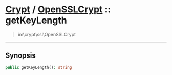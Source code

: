 # [Crypt](crypt.md) / [OpenSSLCrypt](crypt-OpenSSLCrypt.md) :: getKeyLength
 > im\crypt\ssl\OpenSSLCrypt
____

## Synopsis
```php
public getKeyLength(): string
```
